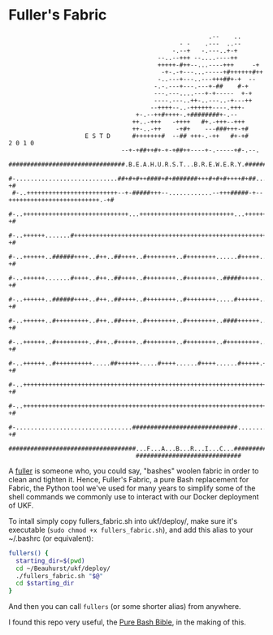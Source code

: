# Fuller's Fabric

```
                                                       .--    ..
                                               - -    .---  ..--
                                             -.--+   -.---..+-+
                                         --..--+++ --....----++
                                         +++++-#++--...----+++     -+
                                          -+-.-+---...-----+#++++++#++
                                         -..---+---..---+++##+-+  --
                                        -.-.---+---.---+-##    #-+
                                        ---.---....---+-+-----  +-+
                                        ----.---..++-..---..-+---++
                                       --++++--..-++++++----.+++-
                                   +-.--++#++++-.+########+-.--
                                  ++..-+++   -++++   #+.-+++--+++
                                  ++-..-++    -+#+    ---###+++-+#
                     E S T D      #+++++++#  --## +++-.-++   #+-+#      2 0 1 0
                               --+-+##++#+-+-+##++----+-.-----+#-.--.
 ################################.B.E.A.H.U.R.S.T...B.R.E.W.E.R.Y.#################################
 #-............................##+#+#++####+#+#######+++#+#+#++++#+##...........................-+#
 #-..+++++++++++++++++++++++++--+-#####+++--............--+++#####-+--+++++++++++++++++++++++++.-+#
 #-..+++++++++++++++++++++++++++++...++++++++++++++++++++++++++...+++++++++++++..#+++++++++++++.-+#
 #-..++++++.......#+++++++++++++++++++++++++++++++++++++++++++++++++++++++++++++.#+++++++++++++.-+#
 #-..++++++..######++++..#++..##++++..#++++++++..#++++++++......#+++++......++++++++.....#+++++.-+#
 #-..++++++.......#++++..#++..##++++..#++++++++..#++++++++..#####+++++..###..#+++++..#####+++++.-+#
 #-..++++++..######++++..#++..##++++..#++++++++..#++++++++.....#++++++......##++++++....#++++++.-+#
 #-..++++++..#+++++++++..#++..##++++..#++++++++..#++++++++..####++++++..#..#+++++++++##...#++++.-+#
 #-..++++++..#+++++++++..#++..#+++++..#++++++++..#++++++++..#+++++++++..#+..#+++++++++++..#++++.-+#
 #-..++++++..#++++++++++.....##++++++.....#++++......#++++......#+++++.+#++...#+++++.....#+++++.-+#
 #-..++++++++++++++++++++++++++++++++++++++++++++++++++++++++++++++++++++++++..#+++++++++++++++.-+#
 #-..++++++++++++++++++++++++++++++++++++++++++++++++++++++++++++++++++++++++++++++++++++++++++.-+#
 #-................................#############################................................-+#
 ###################################...F...A...B...R...I...C...####################################
                                   #############################
```

A [fuller](https://en.wikipedia.org/wiki/Fulling) is someone who, you could
say, "bashes" woolen fabric in order to clean and tighten it. Hence, Fuller's
Fabric, a pure Bash replacement for Fabric, the Python tool we've used for many
years to simplify some of the shell commands we commonly use to interact with
our Docker deployment of UKF.

To intall simply copy fullers_fabric.sh into ukf/deploy/, make sure it's
executable (`sudo chmod +x fullers_fabric.sh`), and add this alias to your
~/.bashrc (or equivalent):

```bash
fullers() {
  starting_dir=$(pwd)
  cd ~/Beauhurst/ukf/deploy/
  ./fullers_fabric.sh "$@"
  cd $starting_dir
}
```

And then you can call `fullers` (or some shorter alias) from anywhere.

I found this repo very useful, the [Pure Bash Bible](https://github.com/dylanaraps/pure-bash-bible), in the making of this.
